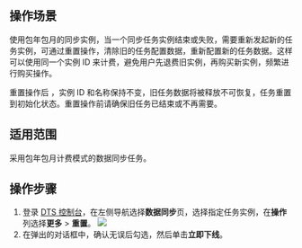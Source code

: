 ## 操作场景

使用包年包月的同步实例，当一个同步任务实例结束或失败，需要重新发起新的任务实例，可通过重置操作，清除旧的任务配置数据，重新配置新的任务数据。这样可以使用同一个实例 ID 来计费，避免用户先退费旧实例，再购买新实例，频繁进行购买操作。

重置操作后 ，实例 ID 和名称保持不变，旧任务数据将被释放不可恢复，任务重置到初始化状态。重置操作前请确保旧任务已结束或不再需要。

## 适用范围

采用包年包月计费模式的数据同步任务。

## 操作步骤

1. 登录 [DTS 控制台](https://console.cloud.tencent.com/dts/migration)，在左侧导航选择**数据同步**页，选择指定任务实例，在**操作**列选择**更多** > **重置**。
![](https://qcloudimg.tencent-cloud.cn/raw/b809314b34e745c0c8e75861a3ed3c8c.png)
2. 在弹出的对话框中，确认无误后勾选，然后单击**立即下线**。
  
